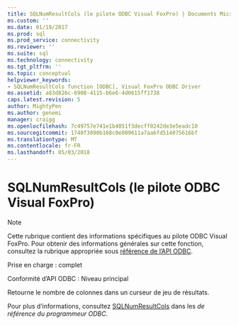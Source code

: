 ```yaml
---
title: SQLNumResultCols (le pilote ODBC Visual FoxPro) | Documents Microsoft
ms.custom: ''
ms.date: 01/19/2017
ms.prod: sql
ms.prod_service: connectivity
ms.reviewer: ''
ms.suite: sql
ms.technology: connectivity
ms.tgt_pltfrm: ''
ms.topic: conceptual
helpviewer_keywords:
- SQLNumResultCols function [ODBC], Visual FoxPro ODBC Driver
ms.assetid: a83d826c-6908-4115-b6e6-4d0615ff1738
caps.latest.revision: 5
author: MightyPen
ms.author: genemi
manager: craigg
ms.openlocfilehash: 7c49757e741e1b4051f3decff0242de3e5eadc10
ms.sourcegitcommit: 1740f3090b168c0e809611a7aa6fd514075616bf
ms.translationtype: MT
ms.contentlocale: fr-FR
ms.lasthandoff: 05/03/2018
---
```

# <a name="sqlnumresultcols-visual-foxpro-odbc-driver"></a>SQLNumResultCols (le pilote ODBC Visual FoxPro)
> [!NOTE]  
>  Cette rubrique contient des informations spécifiques au pilote ODBC Visual FoxPro. Pour obtenir des informations générales sur cette fonction, consultez la rubrique appropriée sous [référence de l’API ODBC](../../odbc/reference/syntax/odbc-api-reference.md).  
  
 Prise en charge : complet  
  
 Conformité d’API ODBC : Niveau principal  
  
 Retourne le nombre de colonnes dans un curseur de jeu de résultats.  
  
 Pour plus d’informations, consultez [SQLNumResultCols](../../odbc/reference/syntax/sqlnumresultcols-function.md) dans les *de référence du programmeur ODBC*.
